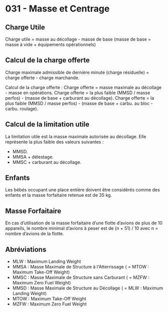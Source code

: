 # 031 - Masse et Centrage


## Charge Utile

Charge utile = masse au décollage - masse de base
(masse de base = masse à vide + équipements opérationnels)


## Calcul de la charge offerte

Charge maximale admissible de dernière minute (charge résiduelle) = charge offerte - charge marchande.

Calcul de la charge offerte :
Charge offerte = masse maximale au décollage - masse en opérations.
Charge offerte = la plus faible (MMSD / masse perfos) - (masse de base + carburant au décollage).
Charge offerte = la plus faible (MMSD / masse perfos) - (masse de base + carbu. au bloc - carbu. roulage).


## Calcul de la limitation utile

La limitation utile est la masse maximale autorisée au décollage. Elle représente la plus faible des valeurs suivantes :
- MMSD.
- MMSA + délestage.
- MMSC + carburant au décollage.


## Enfants

Les bébés occupant une place entière doivent être considérés comme des enfants et la masse forfaitaire retenue est de 35 kg.


## Masse Forfaitaire

En cas d’utilisation de la masse forfaitaire d’une flotte d’avions de plus de 10 appareils, le nombre minimal d’avions à peser est de (n + 51) / 10 avec n = nombre d’avions de la flotte.


## Abréviations

- MLW : Maximum Landing Weight
- MMSA : Masse Maximale de Structure à l'Atterrissage ( = MTOW : Maximum Take-Off Weight)
- MMSC : Masse Maximale de Structure sans Carburant ( = MZFW : Maximum Zero Fuel Weight)
- MMSD : Masse Maximale de Structure au Décollage ( = MLW : Maximum Landing Weight)
- MTOW : Maximum Take-Off Weight
- MZFW : Maximum Zero Fuel Weight